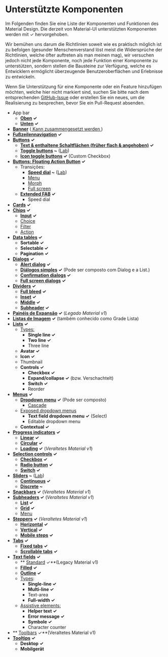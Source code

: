 # Unterstützte Komponenten

<p class="description">Im Folgenden finden Sie eine Liste der Komponenten und Funktionen des Material Design. Die derzeit von Material-UI unterstützten Komponenten werden mit ✓ hervorgehoben.</p>

Wir bemühen uns darum die Richtlinien soweit wie es praktisch möglich ist zu befolgen (gesunder Menschenverstand löst meist die Widersprüche der Richtlinien, welche öfter auftreten als man meinen mag), wir versuchen jedoch nicht jede Komponente, noch jede Funktion einer Komponente zu unterstützen, sondern stellen die Bausteine zur Verfügung, welche es Entwicklern ermöglicht überzeugende Benutzeroberflächen und Erlebnisse zu entwickeln.

Wenn Sie Unterstützung für eine Komponente oder ein Feature hinzufügen möchten, welche hier nicht markiert sind, suchen Sie bitte nach dem entsprechenden [GitHub-Issue](https://github.com/mui-org/material-ui/issues) oder erstellen Sie ein neues, um die Realisierung zu besprechen, bevor Sie ein Pull-Request absenden.

- App bar
  - **[Oben](https://material.io/design/components/app-bars-top.html) ✓**
  - **[Unten](https://material.io/design/components/app-bars-bottom.html) ✓**
- **[Banner](https://material.io/design/components/banners.html)** ([ Kann zusammengesetzt werden ](https://medium.com/material-ui/introducing-material-ui-design-system-93e921beb8df))
- **[Fußzeilennavigation](https://material.io/design/components/bottom-navigation.html) ✓**
- **[Buttons](https://material.io/design/components/buttons.html) ✓**
  - **[ Text & enthaltene Schaltflächen (früher flach & angehoben)](https://material.io/design/components/buttons.html) ✓**
  - **[Toggle buttons](https://material.io/design/components/buttons.html#buttons-toggle-buttons) ~** ([Lab](/lab/about/))
  - **[Icon toggle buttons](https://material.io/design/components/buttons.html#toggle-button) ✓** (Custom Checkbox)
- **[Buttons: Floating Action Button](https://material.io/design/components/buttons-floating-action-button.html) ✓**
  - Transições:
    - **[Speed dial](https://material.io/design/components/buttons-floating-action-button.html#types-of-transitions) ~** ([Lab](/lab/about/))
    - [Menu](https://material.io/design/components/buttons-floating-action-button.html#types-of-transitions)
    - [Morph](https://material.io/design/components/buttons-floating-action-button.html#types-of-transitions)
    - [Full screen](https://material.io/design/components/buttons-floating-action-button.html#types-of-transitions)
  - **[Extended FAB](https://material.io/design/components/buttons-floating-action-button.html#extended-fab) ✓**
    - Speed dial
- **[Cards](https://material.io/design/components/cards.html) ✓**
- **[Chips](https://material.io/design/components/chips.html) ✓**
  - **[Input](https://material.io/design/components/chips.html#input-chips) ✓**
  - [Choice](https://material.io/design/components/chips.html#choice-chips)
  - [Filter](https://material.io/design/components/chips.html#filter-chips)
  - [Action](https://material.io/design/components/chips.html#action-chips)
- **[Data tables](https://material.io/design/components/data-tables.html) ✓**
  - **Sortable ✓**
  - **Selectable ✓**
  - **Pagination ✓**
- **[Dialogs](https://material.io/design/components/dialogs.html) ✓**
  - **[Alert dialog](https://material.io/design/components/dialogs.html#alert-dialog) ✓**
  - **[Diálogos simples](https://material.io/design/components/dialogs.html#simple-dialog) ✓** (Pode ser composto com Dialog e a List.)
  - **[Confirmation dialogs](https://material.io/design/components/dialogs.html#confirmation-dialog) ✓**
  - **[Full screen dialogs](https://material.io/design/components/dialogs.html#full-screen-dialog) ✓**
- **[Dividers](https://material.io/design/components/dividers.html) ✓**
  - **[Full bleed](https://material.io/design/components/dividers.html#types) ✓**
  - **[Inset](https://material.io/design/components/dividers.html#types) ✓**
  - **[Middle](https://material.io/design/components/dividers.html#types) ✓**
  - **[Subheader](https://material.io/design/components/dividers.html#types) ✓**
- **[Painéis de Expansão](https://material.io/archive/guidelines/components/expansion-panels.html) ✓** (_Legado Material v1_)
- **[Listas de Imagem](https://material.io/design/components/image-lists.html) ✓** (também conhecido como Grade Lista)
- **[Lists](https://material.io/design/components/lists.html) ✓**
  - [Types:](https://material.io/design/components/lists.html#types)
    - **Single line ✓**
    - **Two line ✓**
    - Three line
  - **Avatar ✓**
  - **Icon ✓**
  - Thumbnail
  - **Controls ✓**
    - **Checkbox ✓**
    - **Expand/collapse ✓** (bzw. Verschachtelt)
    - **Switch ✓**
    - Reorder
- **[Menus](https://material.io/design/components/menus.html) ✓**
  - **[Dropdown menu](https://material.io/design/components/menus.html#dropdown-menu) ✓** (Pode ser composto)
    - [Cascade](https://material.io/design/components/menus.html#dropdown-menu)
  - [Exposed dropdown menus](https://material.io/design/components/menus.html#exposed-dropdown-menu)
    - **Text field dropdown menu ✓** (Select)
    - Editable dropdown menu
  - **Contextual ✓**
- **[Progress indicators](https://material.io/design/components/progress-indicators.html) ✓**
  - **[Linear](https://material.io/design/components/progress-indicators.html#linear-progress-indicators) ✓**
  - **[Circular](https://material.io/design/components/progress-indicators.html#circular-progress-indicators) ✓**
  - **[Loading](https://material.io/archive/guidelines/components/progress-activity.html) ✓** (_Veraltetes Material v1_)
- **[Selection controls](https://material.io/design/components/selection-controls.html) ✓**
  - **[Checkbox](https://material.io/design/components/selection-controls.html#checkboxes) ✓**
  - **[Radio button](https://material.io/design/components/selection-controls.html#radio-buttons) ✓**
  - **[Switch](https://material.io/design/components/selection-controls.html#switches) ✓**
- **[Sliders](https://material.io/design/components/sliders.html) ~** ([Lab](/lab/about/))
  - **[Continuous](https://material.io/design/components/sliders.html#continuous-slider) ✓**
  - **[Discrete](https://material.io/design/components/sliders.html#discrete-slider) ~**
- **[Snackbars](https://material.io/design/components/snackbars.html) ✓** (_Veraltetes Material v1_)
- **[Subheaders](https://material.io/archive/guidelines/components/subheaders.html) ✓** (_Veraltetes Material v1_)
  - **[List](https://material.io/archive/guidelines/components/subheaders.html#subheaders-list-subheaders) ✓**
  - **[Grid](https://material.io/archive/guidelines/components/subheaders.html#subheaders-list-subheaders) ✓**
  - [Menu](https://material.io/archive/guidelines/components/subheaders.html#subheaders-list-subheaders)
- **[Steppers](https://material.io/archive/guidelines/components/steppers.html) ✓** (_Veraltetes Material v1_)
  - **[Horizontal](https://material.io/archive/guidelines/components/steppers.html#steppers-types-of-steppers) ✓**
  - **[Vertical](https://material.io/archive/guidelines/components/steppers.html#steppers-types-of-steppers) ✓**
  - **[Mobile steps](https://material.io/archive/guidelines/components/steppers.html#steppers-types-of-steps) ✓**
- **[Tabs](https://material.io/design/components/tabs.html) ✓**
  - **[Fixed tabs](https://material.io/design/components/tabs.html#fixed-tabs) ✓**
  - **[Scrollable tabs](https://material.io/design/components/tabs.html#scrollable-tabs) ✓**
- **[Text fields](https://material.io/design/components/text-fields.html) ✓**
  - ** [ Standard](https://material.io/archive/guidelines/components/text-fields.html) ✓**(Legacy Material v1)
  - **[Filled](https://material.io/design/components/text-fields.html#filled-text-field) ✓**
  - **[Outline](https://material.io/design/components/text-fields.html#outlined-text-field) ✓**
  - [Types](https://material.io/design/components/text-fields.html#input-types):
    - **Single-line ✓**
    - **Multi-line ✓**
    - Text-area
    - **Full-width ✓**
  - [Assistive elements:](https://material.io/design/components/text-fields.html#anatomy)
    - **Helper text ✓**
    - **Error message ✓**
    - **Symbole ✓**
    - Character counter
- ** [ Toolbars](https://material.io/archive/guidelines/components/toolbars.html) ✓**(Veraltetes Material v1)
- **[Tooltips](https://material.io/design/components/tooltips.html) ✓**
  - **Desktop ✓**
  - **Mobilgerät**
